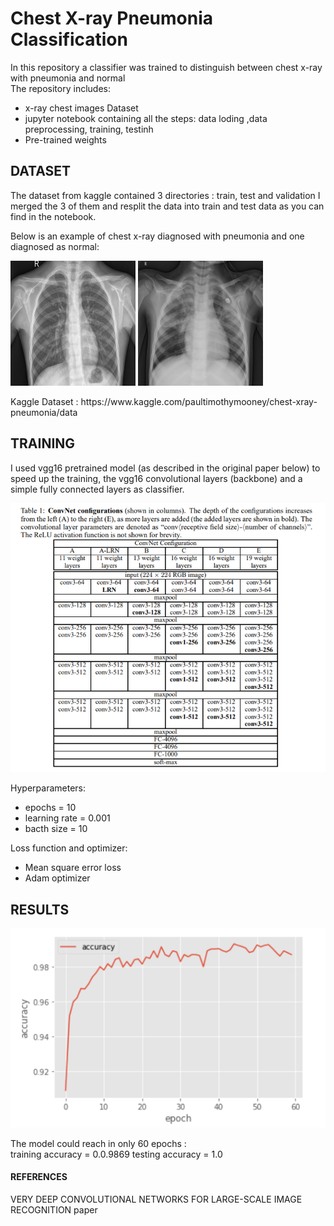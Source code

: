 # Chest X-ray Pneumonia Classification

In this repository a classifier was trained to distinguish between chest x-ray with pneumonia and normal\
The repository includes:
- x-ray chest images Dataset
- jupyter notebook containing all the steps: data loding ,data preprocessing, training, testinh
- Pre-trained weights

## DATASET
The dataset from kaggle contained 3 directories : train, test and validation
I merged the 3 of them and resplit the data into train and test data as you can find in the notebook.

Below is an example of chest x-ray diagnosed with pneumonia and one diagnosed as normal:

<p float="left">
  <img src="/dataset/NORMAL/IM-0001-0001.jpeg" width="200"  height="200" title="NORMAL" />
  <img src="/dataset/PNEUMONIA/person3_virus_17.jpeg" width="200" height="200" title="PNEUMONIA"/> 
</p>
Kaggle Dataset : https://www.kaggle.com/paultimothymooney/chest-xray-pneumonia/data

## TRAINING
I used vgg16 pretrained model (as described in the original paper below) to speed up the training, the vgg16 convolutional layers (backbone) and a simple fully connected layers as classifier.

![GitHub Logo](/assets/vgg_architecture.PNG)

Hyperparameters:
- epochs = 10
- learning rate = 0.001
- bacth size = 10

Loss function and optimizer:
- Mean square error loss
- Adam optimizer

## RESULTS
![GitHub Logo](/assets/accuracy.PNG)


The model could reach in only 60 epochs :\
training accuracy = 0.0.9869
testing accuracy = 1.0

#### REFERENCES
VERY DEEP CONVOLUTIONAL NETWORKS FOR LARGE-SCALE IMAGE RECOGNITION paper
